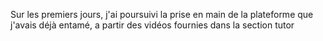 Sur les premiers jours, j'ai poursuivi la prise en main de la plateforme que j'avais déjà entamé, a partir des vidéos fournies dans la section tutor